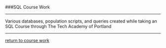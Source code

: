 ###SQL Course Work
***
Various databases, population scripts, and queries created while taking an SQL Course through The Tech Academy of Portland
***
[return to course work](https://github.com/joshlaplante/TTA-Course-Work)

